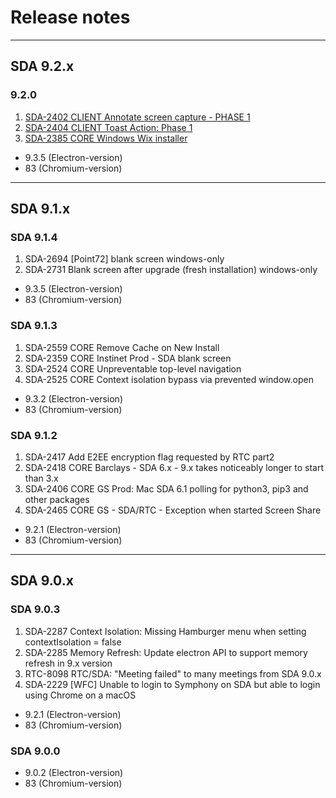 # Release notes


-------------------------------------------------------------------
## SDA 9.2.x

### 9.2.0

1. [SDA-2402 CLIENT Annotate screen capture - PHASE 1](https://perzoinc.atlassian.net/browse/SDA-2402)
2. [SDA-2404 CLIENT Toast Action: Phase 1](https://perzoinc.atlassian.net/browse/SDA-2404)
3. [SDA-2385 CORE Windows Wix installer](https://perzoinc.atlassian.net/browse/SDA-2385)

* 9.3.5 (Electron-version)
* 83    (Chromium-version)

-------------------------------------------------------------------
## SDA 9.1.x

### SDA 9.1.4

1. SDA-2694 [Point72] blank screen windows-only
2. SDA-2731 Blank screen after upgrade (fresh installation) windows-only

* 9.3.5 (Electron-version)
* 83    (Chromium-version)

### SDA 9.1.3

1. SDA-2559 CORE Remove Cache on New Install
2. SDA-2359 CORE Instinet Prod - SDA blank screen 
3. SDA-2524 CORE Unpreventable top-level navigation
4. SDA-2525 CORE Context isolation bypass via prevented window.open

* 9.3.2 (Electron-version)
* 83    (Chromium-version)

### SDA 9.1.2

1. SDA-2417 Add E2EE encryption flag requested by RTC part2
2. SDA-2418 CORE Barclays - SDA 6.x - 9.x takes noticeably longer to start than 3.x
3. SDA-2406 CORE GS Prod: Mac SDA 6.1 polling for python3, pip3 and other packages
4. SDA-2465 CORE GS - SDA/RTC - Exception when started Screen Share

* 9.2.1 (Electron-version)
* 83    (Chromium-version)

-------------------------------------------------------------------
## SDA 9.0.x

### SDA 9.0.3

1. SDA-2287 Context Isolation: Missing Hamburger menu when setting contextIsolation = false
2. SDA-2285 Memory Refresh: Update electron API to support memory refresh in 9.x version
3. RTC-8098 RTC/SDA:  "Meeting failed" to many meetings from SDA 9.0.x
4. SDA-2229 [WFC] Unable to login to Symphony on SDA but able to login using Chrome on a macOS

* 9.2.1 (Electron-version)
* 83    (Chromium-version)


### SDA 9.0.0

* 9.0.2 (Electron-version)
* 83    (Chromium-version)
